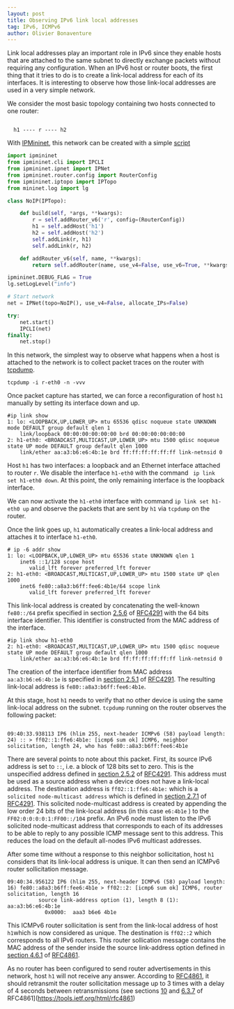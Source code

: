 ```yaml
---
layout: post
title: Observing IPv6 link local addresses
tag: IPv6, ICMPv6
author: Olivier Bonaventure
---
```


Link local addresses play an important role in IPv6 since they enable hosts 
that are attached to the same subnet to directly exchange packets without
requiring any configuration. When an IPv6 host or router boots, the
first thing that it tries to do is to create a link-local address for
each of its interfaces. It is interesting to observe how those link-local
addresses are used in a very simple network. 

We consider the most basic topology containing two hosts connected to
one router:

```console
                                                                     
  h1 ---- r ---- h2                                                                             
```

With [IPMininet](https://github.com/oliviertilmans/ipmininet), this network can be created with a simple [script](https://github.com/obonaventure/RoutingExamples/blob/master/static/noip.py)

```python
import ipmininet
from ipmininet.cli import IPCLI
from ipmininet.ipnet import IPNet
from ipmininet.router.config import RouterConfig
from ipmininet.iptopo import IPTopo
from mininet.log import lg

class NoIP(IPTopo):

    def build(self, *args, **kwargs):
        r = self.addRouter_v6('r', config=(RouterConfig))
        h1 = self.addHost('h1')
        h2 = self.addHost('h2')
        self.addLink(r, h1)
        self.addLink(r, h2)

    def addRouter_v6(self, name, **kwargs):
        return self.addRouter(name, use_v4=False, use_v6=True, **kwargs)

ipmininet.DEBUG_FLAG = True
lg.setLogLevel("info")

# Start network
net = IPNet(topo=NoIP(), use_v4=False, allocate_IPs=False)

try:
    net.start()
    IPCLI(net)
finally:
    net.stop()

```

In this network, the simplest way to observe what happens when a host is
attached to the network is to collect packet traces on the router with [tcpdump](https://www.tcpdump.org). 

```console
tcpdump -i r-eth0 -n -vvv 
```

Once packet capture has started, we can force a reconfiguration of host `h1`
manually by setting its interface down and up.

```console
#ip link show
1: lo: <LOOPBACK,UP,LOWER_UP> mtu 65536 qdisc noqueue state UNKNOWN mode DEFAULT group default qlen 1
    link/loopback 00:00:00:00:00:00 brd 00:00:00:00:00:00
2: h1-eth0: <BROADCAST,MULTICAST,UP,LOWER_UP> mtu 1500 qdisc noqueue state UP mode DEFAULT group default qlen 1000
    link/ether aa:a3:b6:e6:4b:1e brd ff:ff:ff:ff:ff:ff link-netnsid 0
```

Host `h1` has two interfaces: a loopback and an Ethernet interface attached to router `r`. We disable the interface `h1-eth0` with the command ` ip link set h1-eth0 down`. At this point, the only remaining interface is the loopback interface.

We can now activate the `h1-eth0` interface with command ` ip link set h1-eth0 up ` and observe the packets that are sent by `h1` via `tcpdump` on the router.

Once the link goes up, `h1` automatically creates a link-local address
and attaches it to interface `h1-eth0`. 

```console
# ip -6 addr show
1: lo: <LOOPBACK,UP,LOWER_UP> mtu 65536 state UNKNOWN qlen 1
    inet6 ::1/128 scope host 
       valid_lft forever preferred_lft forever
2: h1-eth0: <BROADCAST,MULTICAST,UP,LOWER_UP> mtu 1500 state UP qlen 1000
    inet6 fe80::a8a3:b6ff:fee6:4b1e/64 scope link 
       valid_lft forever preferred_lft forever
```

This link-local address is created by concatenating the well-known `fe80::/64` 
prefix specified in section [2.5.6](https://tools.ietf.org/html/rfc4291#section-2.5.6) of [RFC4291](https://tools.ietf.org/html/rfc4291) with the 
64 bits interface identifier. This identifier is constructed from the
MAC address of the interface.

```console
#ip link show h1-eth0
2: h1-eth0: <BROADCAST,MULTICAST,UP,LOWER_UP> mtu 1500 qdisc noqueue state UP mode DEFAULT group default qlen 1000
    link/ether aa:a3:b6:e6:4b:1e brd ff:ff:ff:ff:ff:ff link-netnsid 0
```

The creation of the interface identifier from MAC address `aa:a3:b6:e6:4b:1e` 
is specified
in [section 2.5.1](https://tools.ietf.org/html/rfc4291#section-2.5.1) of
[RFC4291](https://tools.ietf.org/html/rfc4291).  The resulting
link-local address is `fe80::a8a3:b6ff:fee6:4b1e`.

At this stage, host `h1` needs to verify that no other device is using the
same link-local address on the subnet. `tcpdump` running on the router observes
the following packet:

```console

09:40:33.938113 IP6 (hlim 255, next-header ICMPv6 (58) payload length: 24) :: > ff02::1:ffe6:4b1e: [icmp6 sum ok] ICMP6, neighbor solicitation, length 24, who has fe80::a8a3:b6ff:fee6:4b1e

```

There are several points to note about this packet. First, its source IPv6 
address is set to `::`, i.e. a block of 128 bits set to zero. This is the
unspecified address defined in [section 2.5.2](https://tools.ietf.org/html/rfc4291#section-2.5.2) of [RFC4291](https://tools.ietf.org/html/rfc4291). This
address must be used as a source address when a device does not have a
link-local address. The destination address is `ff02::1:ffe6:4b1e:` which
is a `solicited node-multicast address` which is defined in 
[section 2.7.1](https://tools.ietf.org/html/rfc4291#section-2.7.1) of
[RFC4291](https://tools.ietf.org/html/rfc4291). This solicited node-multicast
address is created by appending the low order 24 bits of the link-local address
(in this case `e6:4b1e` ) to the `FF02:0:0:0:0:1:FF00::/104` prefix. 
An IPv6 node must listen to the IPv6 solicited node-multicast address that
corresponds to each of its addresses to be able to reply to any possible
ICMP message sent to this address. This reduces the load on the default
all-nodes IPv6 multicast addresses. 

After some time without a response to this neighbor sollicitation, host
`h1` considers that its link-local address is unique. It can then send an
ICMPv6 router sollicitation message.

```console
09:40:34.956122 IP6 (hlim 255, next-header ICMPv6 (58) payload length: 16) fe80::a8a3:b6ff:fee6:4b1e > ff02::2: [icmp6 sum ok] ICMP6, router solicitation, length 16
          source link-address option (1), length 8 (1): aa:a3:b6:e6:4b:1e
            0x0000:  aaa3 b6e6 4b1e

```

This ICMPv6 router sollicitation is sent from the link-local address of host `h1`which is now considered as unique. The destination is `ff02::2` which corresponds to all IPv6 routers. This router sollication message contains the MAC address
of the sender inside the source link-address option defined in [section 4.6.1](https://tools.ietf.org/html/rfc4861#section-4.6.1) of [RFC4861](https://tools.ietf.org/html/rfc4861).

As no router has been configured to send router advertisements in this network,
host `h1` will not receive any answer. According to [RFC4861](https://tools.ietf.org/html/rfc4861), it should retransmit the router sollicitation message
up to 3 times with a delay of 4 seconds between retransmissions (see sections 
[10](https://tools.ietf.org/html/rfc4861#section-10) and [6.3.7](https://tools.ietf.org/html/rfc4861#section-6.3.7) of RFC4861](https://tools.ietf.org/html/rfc4861)

